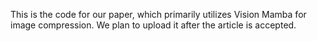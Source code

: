 This is the code for our paper, which primarily utilizes Vision Mamba for image compression. We plan to upload it after the article is accepted.